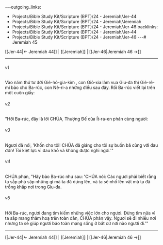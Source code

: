 ---outgoing_links:
  - Projects/Bible Study Kit/Scripture (BPT)/24 - Jeremiah/Jer-44
  - Projects/Bible Study Kit/Scripture (BPT)/24 - Jeremiah/Jeremiah
  - Projects/Bible Study Kit/Scripture (BPT)/24 - Jeremiah/Jer-46
backlinks:
  - Projects/Bible Study Kit/Scripture (BPT)/24 - Jeremiah/Jer-44
  - Projects/Bible Study Kit/Scripture (BPT)/24 - Jeremiah/Jer-46
---# Jeremiah 45

[[Jer-44|← Jeremiah 44]] | [[Jeremiah]] | [[Jer-46|Jeremiah 46 →]]
***



###### v1 
Vào năm thứ tư đời Giê-hô-gia-kim , con Giô-xia làm vua Giu-đa thì Giê-rê-mi bảo cho Ba-rúc, con Nê-ri-a những điều sau đây. Rồi Ba-rúc viết lại trên một cuộn giấy: 

###### v2 
"Hỡi Ba-rúc, đây là lời CHÚA, Thượng Đế của Ít-ra-en phán cùng ngươi: 

###### v3 
Ngươi đã nói, 'Khốn cho tôi! CHÚA đã giáng cho tôi sự buồn bã cùng với đau đớn! Tôi kiệt lực vì đau khổ và không được nghỉ ngơi.'" 

###### v4 
CHÚA phán, "Hãy bảo Ba-rúc như sau: 'CHÚA nói: Các ngươi phải biết rằng ta sắp phá sập những gì mà ta đã dựng lên, và ta sẽ nhổ lên vật mà ta đã trồng khắp nơi trong Giu-đa. 

###### v5 
Hỡi Ba-rúc, ngươi đang tìm kiếm những việc lớn cho ngươi. Đừng tìm nữa vì ta sắp mang thảm hoạ trên toàn dân, CHÚA phán vậy. Ngươi sẽ đi nhiều nơi nhưng ta sẽ giúp ngươi bảo toàn mạng sống ở bất cứ nơi nào ngươi đi.'"

***
[[Jer-44|← Jeremiah 44]] | [[Jeremiah]] | [[Jer-46|Jeremiah 46 →]]
